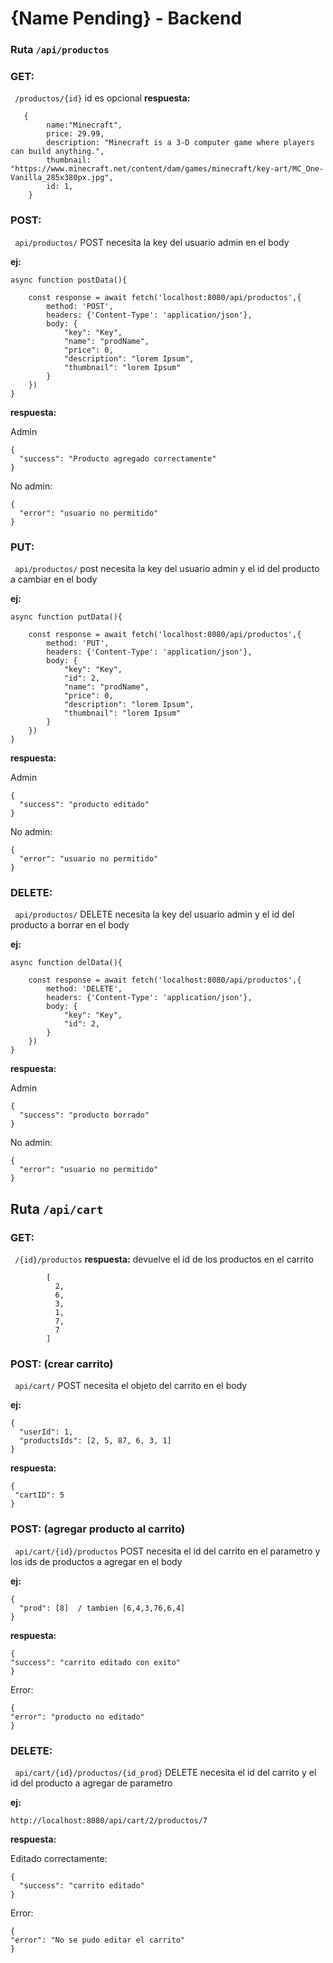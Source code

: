 # **{Name Pending} - Backend**

### Ruta `/api/productos`


### **GET:**
` /productos/{id}` id es opcional
**respuesta:**

```
   { 
        name:"Minecraft",
        price: 29.99,
        description: "Minecraft is a 3-D computer game where players can build anything.",
        thumbnail: "https://www.minecraft.net/content/dam/games/minecraft/key-art/MC_One-Vanilla_285x380px.jpg",
        id: 1,
    }
```


### **POST:**
` api/productos/` 
POST necesita la key del usuario admin en el body

**ej:** 
```
async function postData(){

    const response = await fetch('localhost:8080/api/productos',{
        method: 'POST',
        headers: {'Content-Type': 'application/json'},
        body: {
            "key": "Key",
            "name": "prodName",
            "price": 0,
            "description": "lorem Ipsum",
            "thumbnail": "lorem Ipsum"
        }
    })
}
```
**respuesta:**

Admin

```
{
  "success": "Producto agregado correctamente"
}
```

No admin:
```
{
  "error": "usuario no permitido"
}
```

### **PUT:**
` api/productos/` 
post necesita la key del usuario admin y el id del producto a cambiar en el body

**ej:** 
```
async function putData(){

    const response = await fetch('localhost:8080/api/productos',{
        method: 'PUT',
        headers: {'Content-Type': 'application/json'},
        body: {
            "key": "Key",
            "id": 2,
            "name": "prodName",
            "price": 0,
            "description": "lorem Ipsum",
            "thumbnail": "lorem Ipsum"
        }
    })
}
```
**respuesta:**

Admin

```
{
  "success": "producto editado"
}
```

No admin:
```
{
  "error": "usuario no permitido"
}
```
### **DELETE:**
` api/productos/` 
DELETE necesita la key del usuario admin y el id del producto a borrar en el body

**ej:** 
```
async function delData(){

    const response = await fetch('localhost:8080/api/productos',{
        method: 'DELETE',
        headers: {'Content-Type': 'application/json'},
        body: {
            "key": "Key",
            "id": 2,
        }
    })
}
```
**respuesta:**

Admin

```
{
  "success": "producto borrado"
}
```

No admin:
```
{
  "error": "usuario no permitido"
}
```
## Ruta `/api/cart`

### **GET:**
` /{id}/productos` 
**respuesta:**
devuelve el id de los productos en el carrito

```
        [
          2,
          6,
          3,
          1,
          7,
          7
        ]
```


### **POST:** (crear carrito)
` api/cart/` 
POST necesita el objeto del carrito en el body

**ej:** 
```
{
  "userId": 1,
  "productsIds": [2, 5, 87, 6, 3, 1]
}
```
**respuesta:**

```
{
 "cartID": 5
}
```

### **POST:** (agregar producto al carrito)
` api/cart/{id}/productos` 
POST necesita el id del carrito en el parametro y los ids de productos a agregar en el body

**ej:** 
```
{
  "prod": [8]  / tambien [6,4,3,76,6,4]
}
```
**respuesta:**

```
{
"success": "carrito editado con exito"
}
```
Error:

```
{
"error": "producto no editado"
}
```

### **DELETE:**
` api/cart/{id}/productos/{id_prod}` 
DELETE necesita el id del carrito y el id del producto a agregar de parametro

**ej:** 
```
http://localhost:8080/api/cart/2/productos/7
```
**respuesta:**

Editado correctamente:
```
{
  "success": "carrito editado"
}
```

Error:
```
{
"error": "No se pudo editar el carrito"
}
```






